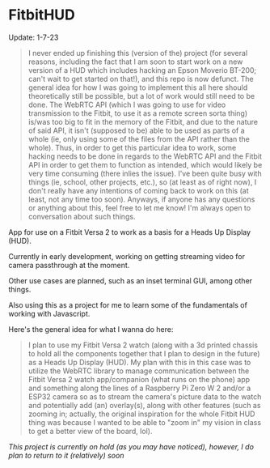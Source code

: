 # FitbitHUD

Update: 1-7-23
> I never ended up finishing this (version of the) project (for several reasons, including the fact that I am soon to start work on a new version of a HUD which includes hacking an Epson Moverio BT-200; can't wait to get started on that!), and this repo is now defunct. The general idea for how I was going to implement this all here should theoretically still be possible, but a lot of work would still need to be done. The WebRTC API (which I was going to use for video transmission to the Fitbit, to use it as a remote screen sorta thing) is/was too big to fit in the memory of the Fitbit, and due to the nature of said API, it isn't (supposed to be) able to be used as parts of a whole (ie, only using some of the files from the API rather than the whole). Thus, in order to get this particular idea to work, some hacking needs to be done in regards to the WebRTC API and the Fitbit API in order to get them to function as intended, which would likely be very time consuming (there inlies the issue). I've been quite busy with things (ie, school, other projects, etc.), so (at least as of right now), I don't really have any intentions of coming back to work on this (at least, not any time too soon). Anyways, if anyone has any questions or anything about this, feel free to let me know! I'm always open to conversation about such things.

App for use on a Fitbit Versa 2 to work as a basis for a Heads Up Display (HUD).

Currently in early development, working on getting streaming video for camera passthrough at the moment.

Other use cases are planned, such as an inset terminal GUI, among other things.

Also using this as a project for me to learn some of the fundamentals of working with Javascript.

Here's the general idea for what I wanna do here:
> I plan to use my Fitbit Versa 2 watch (along with a 3d printed chassis to hold all the components together
> that I plan to design in the future) as a Heads Up Display (HUD). My plan with this in this case was to utilize the
> WebRTC library to manage communication between the Fitbit Versa 2 watch app/companion (what runs on the phone) app
> and something along the lines of a Raspberry Pi Zero W 2 and/or a ESP32 camera so as to stream the camera's picture 
> data to the watch and potentially add (an) overlay(s), along with other features (such as zooming in; actually, the
> original inspiration for the whole Fitbit HUD thing was because I wanted to be able to "zoom in" my vision in class
> to get a better view of the board, lol).

*This project is currently on hold (as you may have noticed), however, I do plan to return to it (relatively) soon*
